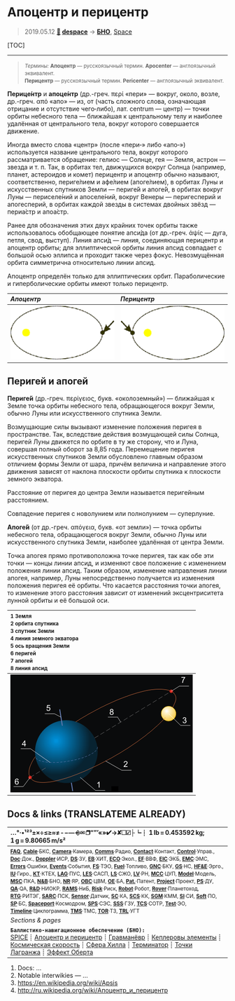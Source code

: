 # Апоцентр и перицентр
> 2019.05.12 **[🚀](../index/index.md) [despace](index.md)** → **[БНО](nnb.md)**, [Space](index.md)

[TOC]

---

> <small>*Термины:* **Апоцентр** — русскоязычный термин. **Apocenter** — англоязычный эквивалент.</small>  
> <small>**Перицентр** — русскоязычный термин. **Pericenter** — англоязычный эквивалент.</small>

**Перице́нтр** и **апоце́нтр** (др.-греч. περί «пери» — вокруг, около, возле, др.-греч. από «апо» — из, от (часть сложного слова, означающая отрицание и отсутствие чего‑либо), лат. centrum — центр) — точки орбиты небесного тела — ближайшая к центральному телу и наиболее удалённая от центрального тела, вокруг которого совершается движение.

Иногда вместо слова «центр» (после «пери‑» либо «апо‑») используется название центрального тела, вокруг которого рассматривается обращение: гелиос — Солнце, гея — Земля, астрон — звезда и т. п. Так, в орбитах тел, движущихся вокруг Солнца (например, планет, астероидов и комет) перицентр и апоцентр обычно называют, соответственно, периге́лием и афе́лием (апоге́лием), в орбитах Луны и искусственных спутников Земли — периге́й и апоге́й, в орбитах вокруг Луны — периселе́ний и апоселе́ний, вокруг Венеры — перигесперий и апогесперий, в орбитах каждой звезды в системах двойных звёзд — периа́стр и апоа́стр.

Ранее для обозначения этих двух крайних точек орбиты также использовалось обобщающее понятие апси́да (от др.-греч. ἁψίς — дуга, петля, свод, выступ). Линия апси́д — линия, соединяющая перицентр и апоцентр орбиты; для эллиптической орбиты линия апсид совпадает с большой осью эллипса и проходит также через фокус. Невозмущённая орбита симметрична относительно линии апсид.

Апоцентр определён только для эллиптических орбит. Параболические и гиперболические орбиты имеют только перицентр.

|*Апоцентр*|*Перицентр*|
|:--|:--|
|  ![](f/nav/orbit_apocentr.png)  |  ![](f/nav/orbit_pericentr.png)  |



## Перигей и апогей
**Периге́й** (др.-греч. περίγειος, букв. «околоземный») — ближайшая к Земле точка орбиты небесного тела, обращающегося вокруг Земли, обычно Луны или искусственного спутника Земли.

Возмущающие силы вызывают изменение положения перигея в пространстве. Так, вследствие действия возмущающей силы Солнца, перигей Луны движется по орбите в ту же сторону, что и Луна, совершая полный оборот за 8,85 года. Перемещение перигея искусственных спутников Земли обусловлено главным образом отличием формы Земли от шара, причём величина и направление этого движения зависят от наклона плоскости орбиты спутника к плоскости земного экватора.

Расстояние от перигея до центра Земли называется перигейным расстоянием.

Совпадение перигея с новолунием или полнолунием — суперлуние.

**Апоге́й** (от др.-греч. απόγεια, букв. «от земли») — точка орбиты небесного тела, обращающегося вокруг Земли, обычно Луны или искусственного спутника Земли, наиболее удалённая от центра Земли.

Точка апогея прямо противоположна точке перигея, так как обе эти точки — концы линии апсид, и изменяют свое положение с изменением положения линии апсид. Таким образом, изменение направления линии апогея, например, Луны непосредственно получается из изменения положения перигея её орбиты. Что касается расстояния точки апогея, то изменение этого расстояния зависит от изменений эксцентриситета лунной орбиты и её большой оси.

| <small>1 Земля<br> 2 орбита спутника<br> 3 спутник Земли<br> 4 линия земного экватора<br> 5 ось вращения Земли<br> 6 перигей<br> 7 апогей<br> 8 линия апсид</small>  |
|:--|
| ![](f/nav/orbit_apside_general_scheme.png)  |



<p style="page-break-after:always"> </p>

## Docs & links (TRANSLATEME ALREADY)
|…°·•¹²³±×÷≤≥≈≠ ‑ −— ⎆✉ ❐“”’«»✔→✘☐☑├┕┆ 1 lb = 0.453592 kg; 1 g = 9.80665 m/s²|
|:--|
|<small>**[FAQ](faq.md)**, **[Cable](cable.md)**·БКС, **[Camera](camera.md)**·Камера, **[Comms](comms.md)**·Радио, **[Contact](contact.md)**·Контакт, **[Control](control.md)**·Управ., **[Doc](doc.md)**·Док., **[Doppler](doppler.md)**·ИСР, **[DS](ds.md)**·ЗУ, **[EB](eb.md)**·ХИТ, **[ECO](ecology.md)**·Экол., **[EF](ef.md)**·ВВФ, **[ElC](elc.md)**·ЭКБ, **[EMC](emc.md)**·ЭМС, **[Errors](error.md)**·Ошибки, **[Events](event.md)**·События, **[FS](fs.md)**·ТЭО, **[Fuel](fuel.md)**·Топливо, **[GNC](gnc.md)**·БКУ, **[GS](scs.md)**·НС, **[HF&E](hfe.md)**·Эрго., **[IU](iu.md)**·Гиро., **[KT](kt.md)**·КТЕХ, **[LAG](lag.md)**·ПУC, **[LES](les.md)**·САСП, **[LS](ls.md)**·СЖО, **[LV](lv.md)**·РН, **[MCC](mcc.md)**·ЦУП, **[Model](model.md)**·Модель, **[MSC](sc.md)**·ПКА, **[N&B](nnb.md)**·БНО, **[NR](nr.md)**·ЯР, **[OBC](obc.md)**·ЦВМ, **[OE](oe.md)**·БА, **[Pat.](патент.md)**·Патент, **[Project](project.md)**·Проект, **[PS](ps.md)**·ДУ, **[QA](quality.md)**·QA, **[R&D](rnd.md)**·НИОКР, **[RAMS](rams.md)**·НиБ, **[Risk](risk.md)**·Риск, **[Robot](robotics.md)**·Робот, **[Rover](rover.md)**·Планетоход, **[RTG](rtg.md)**·РИТЭГ, **[SARC](sarc.md)**·ПСК, **[Sensor](sensor.md)**·Датчик, **[SC](sc.md)**·КА, **[SCS](scs.md)**·КК, **[SGM](sgm.md)**·КММ, **[SI](si.md)**·СИ, **[Soft](soft.md)**·ПО, **[SP](sp.md)**·БС, **[Spaceport](spaceport.md)**·Космодром, **[SPS](sps.md)**·СЭС, **[SSS](sss.md)**·ГЗУ, **[TCS](tcs.md)**·СОТР, **[Test](test.md)**·ЭО, **[Timeline](timeline.md)**·Циклограмма, **[TMS](tms.md)**·ТМС, **[TOR](tor.md)**·ТЗ, **[TRL](trl.md)**·УГТ</small>|
|*Sections & pages*|
|**`Баллистико‑навигационное обеспечение (БНО):`**<br> [SPICE](spice.md) ┊ [Апоцентр и перицентр](apopericentre.md) ┊ [Гравманёвр](gravass.md) ┊ [Кеплеровы элементы](keplerian.md) ┊ [Космическая скорость](esc_vel.md) ┊ [Сфера Хилла](hill_sphere.md) ┊ [Терминатор](terminator.md) ┊ [Точки Лагранжа](l_points.md) ┊ [Эффект Оберта](oberth_eff.md) |

   1. Docs: …
   1. Notable interwikies — …
   1. <https://en.wikipedia.org/wiki/Apsis>
   1. <http://ru.wikipedia.org/wiki/Апоцентр_и_перицентр>

